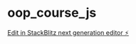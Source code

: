 # oop_course_js

[Edit in StackBlitz next generation editor ⚡️](https://stackblitz.com/~/github.com/krzysiekswol/oop_course_js)